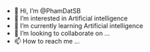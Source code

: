 - 👋 Hi, I’m @PhamDatSB
- 👀 I’m interested in Artificial intelligence
- 🌱 I’m currently learning Artificial intelligence
- 💞️ I’m looking to collaborate on ...
- 📫 How to reach me ...

<!---
PhamDatSB/PhamDatSB is a ✨ special ✨ repository because its `README.md` (this file) appears on your GitHub profile.
You can click the Preview link to take a look at your changes.
--->
